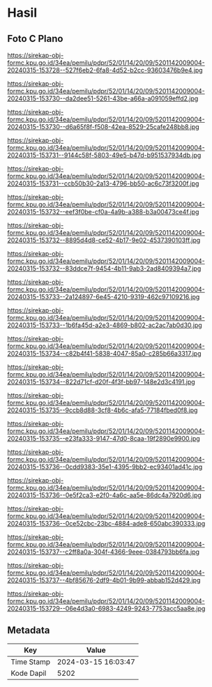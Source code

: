# Hasil

## Foto C Plano

https://sirekap-obj-formc.kpu.go.id/34ea/pemilu/pdpr/52/01/14/20/09/5201142009004-20240315-153728--527f6eb2-6fa8-4d52-b2cc-93603476b9e4.jpg

https://sirekap-obj-formc.kpu.go.id/34ea/pemilu/pdpr/52/01/14/20/09/5201142009004-20240315-153730--da2dee51-5261-43be-a66a-a091059effd2.jpg

https://sirekap-obj-formc.kpu.go.id/34ea/pemilu/pdpr/52/01/14/20/09/5201142009004-20240315-153730--d6a65f8f-f508-42ea-8529-25cafe248bb8.jpg

https://sirekap-obj-formc.kpu.go.id/34ea/pemilu/pdpr/52/01/14/20/09/5201142009004-20240315-153731--9144c58f-5803-49e5-b47d-b951537934db.jpg

https://sirekap-obj-formc.kpu.go.id/34ea/pemilu/pdpr/52/01/14/20/09/5201142009004-20240315-153731--ccb50b30-2a13-4796-bb50-ac6c73f3200f.jpg

https://sirekap-obj-formc.kpu.go.id/34ea/pemilu/pdpr/52/01/14/20/09/5201142009004-20240315-153732--eef3f0be-cf0a-4a9b-a388-b3a00473ce4f.jpg

https://sirekap-obj-formc.kpu.go.id/34ea/pemilu/pdpr/52/01/14/20/09/5201142009004-20240315-153732--8895d4d8-ce52-4b17-9e02-4537390103ff.jpg

https://sirekap-obj-formc.kpu.go.id/34ea/pemilu/pdpr/52/01/14/20/09/5201142009004-20240315-153732--83ddce7f-9454-4b11-9ab3-2ad8409394a7.jpg

https://sirekap-obj-formc.kpu.go.id/34ea/pemilu/pdpr/52/01/14/20/09/5201142009004-20240315-153733--2a124897-6e45-4210-9319-462c97109216.jpg

https://sirekap-obj-formc.kpu.go.id/34ea/pemilu/pdpr/52/01/14/20/09/5201142009004-20240315-153733--1b6fa45d-a2e3-4869-b802-ac2ac7ab0d30.jpg

https://sirekap-obj-formc.kpu.go.id/34ea/pemilu/pdpr/52/01/14/20/09/5201142009004-20240315-153734--c82b4f41-5838-4047-85a0-c285b66a3317.jpg

https://sirekap-obj-formc.kpu.go.id/34ea/pemilu/pdpr/52/01/14/20/09/5201142009004-20240315-153734--822d71cf-d20f-4f3f-bb97-148e2d3c4191.jpg

https://sirekap-obj-formc.kpu.go.id/34ea/pemilu/pdpr/52/01/14/20/09/5201142009004-20240315-153735--9ccb8d88-3cf8-4b6c-afa5-77184fbed0f8.jpg

https://sirekap-obj-formc.kpu.go.id/34ea/pemilu/pdpr/52/01/14/20/09/5201142009004-20240315-153735--e23fa333-9147-47d0-8caa-19f2890e9900.jpg

https://sirekap-obj-formc.kpu.go.id/34ea/pemilu/pdpr/52/01/14/20/09/5201142009004-20240315-153736--0cdd9383-35e1-4395-9bb2-ec93401ad41c.jpg

https://sirekap-obj-formc.kpu.go.id/34ea/pemilu/pdpr/52/01/14/20/09/5201142009004-20240315-153736--0e5f2ca3-e2f0-4a6c-aa5e-86dc4a7920d6.jpg

https://sirekap-obj-formc.kpu.go.id/34ea/pemilu/pdpr/52/01/14/20/09/5201142009004-20240315-153736--0ce52cbc-23bc-4884-ade8-650abc390333.jpg

https://sirekap-obj-formc.kpu.go.id/34ea/pemilu/pdpr/52/01/14/20/09/5201142009004-20240315-153737--c2ff8a0a-304f-4366-9eee-0384793bb6fa.jpg

https://sirekap-obj-formc.kpu.go.id/34ea/pemilu/pdpr/52/01/14/20/09/5201142009004-20240315-153737--4bf85676-2df9-4b01-9b99-abbab152d429.jpg

https://sirekap-obj-formc.kpu.go.id/34ea/pemilu/pdpr/52/01/14/20/09/5201142009004-20240315-153729--06e4d3a0-6983-4249-9243-7753acc5aa8e.jpg


## Metadata

| Key        | Value               |
| ---------- | ------------------- |
| Time Stamp | 2024-03-15 16:03:47 |
| Kode Dapil | 5202                |



